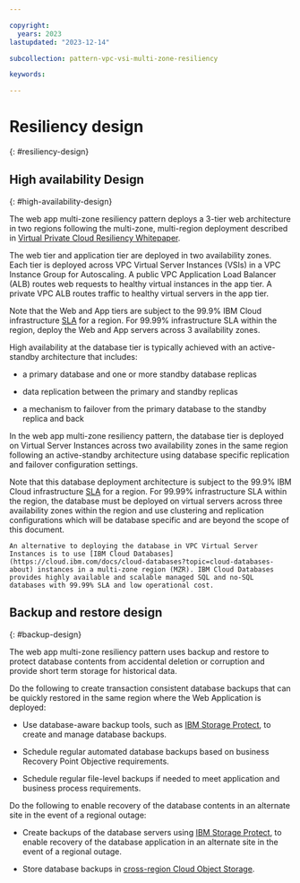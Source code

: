 ```yaml
---

copyright:
  years: 2023
lastupdated: "2023-12-14"

subcollection: pattern-vpc-vsi-multi-zone-resiliency

keywords:

---
```


# Resiliency design
{: #resiliency-design}

## High availability Design
{: #high-availability-design}

The web app multi-zone resiliency pattern deploys a 3-tier web architecture in two regions following the multi-zone, multi-region deployment described in [Virtual Private Cloud Resiliency Whitepaper](/docs/vpc-resiliency?topic=vpc-resiliency-high-availability-design).

The web tier and application tier are deployed in two availability zones. Each tier is deployed across VPC Virtual Server Instances (VSIs) in a VPC Instance Group for Autoscaling. A public VPC Application Load Balancer (ALB) routes web requests to healthy virtual instances in the app tier. A private VPC ALB routes traffic to healthy virtual servers in the app tier.

Note that the Web and App tiers are subject to the 99.9% IBM Cloud infrastructure [SLA](https://www.ibm.com/support/customer/csol/terms/?id=i126-9268&lc=en#detail-document) for a region. For 99.99% infrastructure SLA within the region, deploy the Web and App servers across 3 availability zones.

High availability at the database tier is typically achieved with an active-standby architecture that includes:

- a primary database and one or more standby database replicas

- data replication between the primary and standby replicas

- a mechanism to failover from the primary database to the standby replica and back

In the web app multi-zone resiliency pattern, the database tier is deployed on Virtual Server Instances across two availability zones in the same region following an active-standby architecture using database specific replication and failover configuration settings.

Note that this database deployment architecture is subject to the 99.9% IBM Cloud infrastructure [SLA](https://www.ibm.com/support/customer/csol/terms/?id=i126-9268&lc=en#detail-document) for a region. For 99.99% infrastructure SLA within the region, the database must be deployed on virtual servers across three availability zones within the region and use clustering and replication configurations which will be database specific and are beyond the scope of this document.

    An alternative to deploying the database in VPC Virtual Server Instances is to use [IBM Cloud Databases](https://cloud.ibm.com/docs/cloud-databases?topic=cloud-databases-about) instances in a multi-zone region (MZR). IBM Cloud Databases provides highly available and scalable managed SQL and no-SQL databases with 99.99% SLA and low operational cost.

## Backup and restore design
{: #backup-design}

The web app multi-zone resiliency pattern uses backup and restore to protect database contents from accidental deletion or corruption and provide short term storage for historical data.

Do the following to create transaction consistent database backups that can be quickly restored in the same region where the Web Application is deployed:

- Use database-aware backup tools, such as [IBM Storage Protect](https://cloud.ibm.com/catalog/content/SPonIBMCloud-20c54034-d319-48c0-beb6-0b4adc54265c-global), to create and manage database backups.

- Schedule regular automated database backups based on business Recovery Point Objective requirements.

- Schedule regular file-level backups if needed to meet application and business process requirements.

Do the following to enable recovery of the database contents in an alternate site in the event of a regional outage:
- Create backups of the database servers using [IBM Storage Protect](https://cloud.ibm.com/catalog/content/SPonIBMCloud-20c54034-d319-48c0-beb6-0b4adc54265c-global), to enable recovery of the database application in an alternate site in the event of a regional outage.

- Store database backups in [cross-region Cloud Object Storage](https://cloud.ibm.com/docs/cloud-object-storage/basics?topic=cloud-object-storage-endpoints#endpoints-geo).
